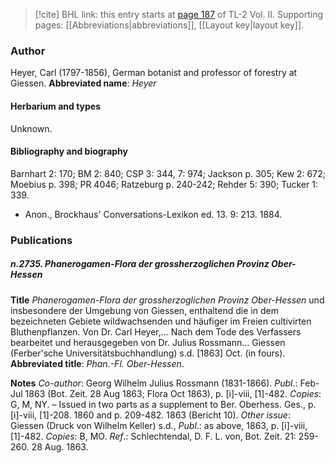 > [!cite] BHL link: this entry starts at [page 187](https://www.biodiversitylibrary.org/page/33068429) of TL-2 Vol. II.
> Supporting pages: [[Abbreviations|abbreviations]], [[Layout key|layout key]].

### Author

Heyer, Carl (1797-1856), German botanist and professor of forestry at Giessen. 
**Abbreviated name**: *Heyer*

#### Herbarium and types

Unknown.

#### Bibliography and biography

Barnhart 2: 170; BM 2: 840; CSP 3: 344, 7: 974; Jackson p. 305; Kew 2: 672; Moebius p. 398; PR 4046; Ratzeburg p. 240-242; Rehder 5: 390; Tucker 1: 339.
- Anon., Brockhaus' Conversations-Lexikon ed. 13. 9: 213. 1884.

### Publications

##### n.2735. Phanerogamen-Flora der grossherzoglichen Provinz Ober-Hessen

**Title**
*Phanerogamen-Flora der grossherzoglichen Provinz Ober-Hessen* und insbesondere der Umgebung von Giessen, enthaltend die in dem bezeichneten Gebiete wildwachsenden und häufiger im Freien cultivirten Bluthenpflanzen. Von Dr. Carl Heyer,... Nach dem Tode des Verfassers bearbeitet und herausgegeben von Dr. Julius Rossmann... Giessen (Ferber'sche Universitätsbuchhandlung) s.d. \[1863\] Oct. (in fours).
**Abbreviated title**: *Phan.-Fl. Ober-Hessen*.

**Notes**
*Co-author*: Georg Wilhelm Julius Rossmann (1831-1866).
*Publ*.: Feb-Jul 1863 (Bot. Zeit. 28 Aug 1863; Flora Oct 1863), p. \[i\]-viii, \[1\]-482. *Copies*: G, M, NY. – Issued in two parts as a supplement to Ber. Oberhess. Ges., p. \[i\]-viii, \[1\]-208. 1860 and p. 209-482. 1863 (Bericht 10).
*Other issue*: Giessen (Druck von Wilhelm Keller) s.d., *Publ*.: as above, 1863, p. \[i\]-viii, \[1\]-482. *Copies*: B, MO.
*Ref*.: Schlechtendal, D. F. L. von, Bot. Zeit. 21: 259-260. 28 Aug. 1863.

